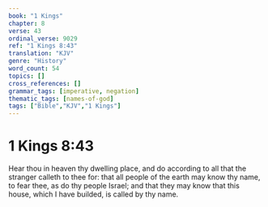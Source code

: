 ```yaml
---
book: "1 Kings"
chapter: 8
verse: 43
ordinal_verse: 9029
ref: "1 Kings 8:43"
translation: "KJV"
genre: "History"
word_count: 54
topics: []
cross_references: []
grammar_tags: [imperative, negation]
thematic_tags: [names-of-god]
tags: ["Bible","KJV","1 Kings"]
---
```


# 1 Kings 8:43

Hear thou in heaven thy dwelling place, and do according to all that the stranger calleth to thee for: that all people of the earth may know thy name, to fear thee, as do thy people Israel; and that they may know that this house, which I have builded, is called by thy name.
